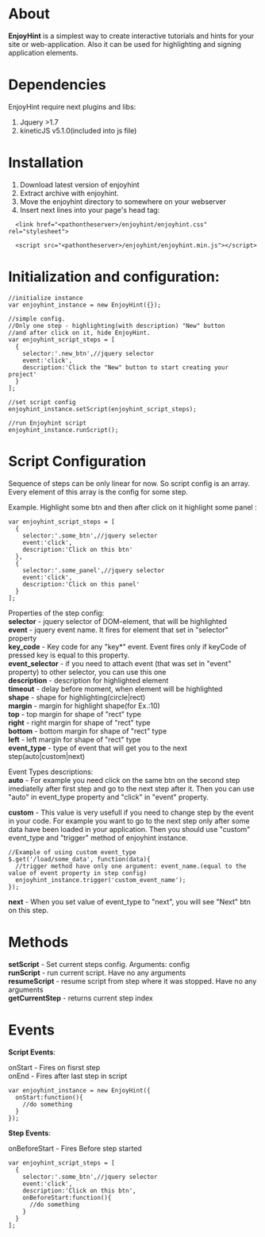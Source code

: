 
About
=========

**EnjoyHint** is a simplest way to create interactive tutorials and hints for your site or web-application. Also it can be used for highlighting and signing application elements. 

Dependencies
=========
EnjoyHint require next plugins and libs:

  1. Jquery >1.7
  2. kineticJS v5.1.0(included into js file)

Installation
=========
1. Download latest version of enjoyhint
2. Extract archive with enjoyhint.
3. Move the enjoyhint directory to somewhere on your webserver
4. Insert next lines into your page's head tag:
```
  <link href="<pathontheserver>/enjoyhint/enjoyhint.css" rel="stylesheet">
  
  <script src="<pathontheserver>/enjoyhint/enjoyhint.min.js"></script>
```

Initialization and configuration:
=========
```
//initialize instance
var enjoyhint_instance = new EnjoyHint({});

//simple config. 
//Only one step - highlighting(with description) "New" button 
//and after click on it, hide EnjoyHint.
var enjoyhint_script_steps = [
  {
    selector:'.new_btn',//jquery selector
    event:'click',
    description:'Click the "New" button to start creating your project'
  }  
];

//set script config
enjoyhint_instance.setScript(enjoyhint_script_steps);

//run Enjoyhint script
enjoyhint_instance.runScript();
```


Script Configuration
=========

Sequence of steps can be only linear for now. So script config is an array. Every element of this array is the config for some step.

Example. 
Highlight some btn and then after click on it highlight some panel :
```
var enjoyhint_script_steps = [
  {
    selector:'.some_btn',//jquery selector
    event:'click',
    description:'Click on this btn'
  },  
  {
    selector:'.some_panel',//jquery selector
    event:'click',
    description:'Click on this panel'
  }  
];
```


Properties of the step config:  
**selector** - jquery selector of DOM-element, that will be highlighted  
**event** - jquery event name. It fires for element that set in "selector" property  
**key_code** - Key code for any "key*" event. Event fires only if keyCode of pressed key is equal to this property.    
**event_selector** - if you need to attach event (that was set in "event" property) to other selector, you can use this one  
**description** - description for highlighted element  
**timeout** - delay before moment, when element will be highlighted   
**shape** - shape for highlighting(circle|rect)  
**margin** - margin for highlight shape(for Ex.:10)  
**top** - top margin for shape of "rect" type  
**right** - right margin for shape of "rect" type  
**bottom** - bottom margin for shape of "rect" type  
**left** - left margin for shape of "rect" type  
**event_type** - type of event that will get you to the next step(auto|custom|next)

Event Types descriptions:  
**auto** - For example you need click on the same btn on the second step imediatelly after first step and go to the next step after it. Then you can use "auto" in event_type property and "click" in "event" property.

**custom** - This value is very usefull if you need to change step by the event in your code. For example you want to go to the next step only after some data have been loaded in your application. Then you should use "custom" event_type and "trigger" method of enjoyhint instance.  
```
//Example of using custom event_type
$.get('/load/some_data', function(data){
  //trigger method have only one argument: event_name.(equal to the value of event property in step config)
  enjoyhint_instance.trigger('custom_event_name');
});
```  
**next** - When you set value of event_type to "next", you will see "Next" btn on this step.



Methods
=========
**setScript** - Set current steps config. Arguments: config  
**runScript** - run current script. Have no any arguments  
**resumeScript** - resume script from step where it was stopped. Have no any arguments  
**getCurrentStep** - returns current step index  


Events
=========

**Script Events**:
  

onStart - Fires on fisrst step  
onEnd - Fires after last step in script
```
var enjoyhint_instance = new EnjoyHint({
  onStart:function(){
    //do something
  }
});
```

**Step Events**:  
  
onBeforeStart - Fires Before step started

```
var enjoyhint_script_steps = [
  {
    selector:'.some_btn',//jquery selector
    event:'click',
    description:'Click on this btn',
    onBeforeStart:function(){
      //do something
    }
  }
];
```

